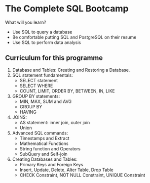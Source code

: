 # The Complete SQL Bootcamp

What will you learn?
- Use SQL to query a database
- Be comfortable putting SQL and PostgreSQL on their resume
- Use SQL to perform data analysis

## Curriculum for this programme
1. Database and Tables: Creating and Restoring a Database.
2. SQL statement fundamentals:
    - SELECT statement
    - SELECT WHERE
    - COUNT, LIMIT, ORDER BY, BETWEEN, IN, LIKE
 3. GROUP BY statements: 
    - MIN, MAX, SUM and AVG
    - GROUP BY
    - HAVING
 4. JOINS:
    - AS statement: inner join, outer join
    - Union
 5. Advanced SQL commands:
    - Timestamps and Extract
    - Mathematical Functions
    - String function and Operators
    - SubQuery and Self-join
 6. Creating Databases and Tables:
    - Primary Keys and Foreign Keys
    - Insert, Update, Delete, Alter Table, Drop Table
    - CHECK Constraint, NOT NULL Constraint, UNIQUE Constraint

